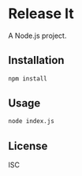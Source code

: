 # Release It

A Node.js project.

## Installation

```bash
npm install
```

## Usage

```bash
node index.js
```

## License

ISC
